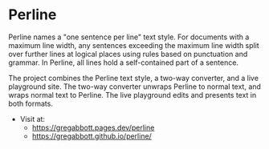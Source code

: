 # Perline
Perline names a "one sentence per line" text style.
For documents with a maximum line width,
  any sentences exceeding the maximum line width split over further lines
  at logical places using rules based on punctuation and grammar.
In Perline, all lines hold a self-contained part of a sentence.

The project combines 
  the Perline text style,
  a two-way converter, 
  and a live playground site.
The two-way converter 
  unwraps Perline to normal text,
  and wraps normal text to Perline.
The live playground edits and presents text in both formats.

- Visit at:
  - https://gregabbott.pages.dev/perline
  - https://gregabbott.github.io/perline/
